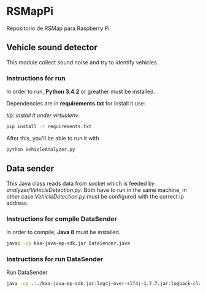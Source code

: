 # RSMapPi
Repositorio de RSMap para Raspberry Pi

## Vehicle sound detector

This module collect sound noise and try to identify vehicles.

### Instructions for run

In order to run, **Python 3.4.2** or greather must be installed.

Dependencies are in **requirements.txt** for install it use:

*tip: install it under virtualenv*.

```bash
pip install -r requirements.txt
```

After this, you'll be able to run it with

```bash
python VehicleAnalyzer.py
```

## Data sender

This Java class reads data from socket which is feeded by *analyzer/VehicleDetection.py*. Both have to run in the same machine, in other case *VehicleDetection.py* must be configured with the correct ip address.

### Instructions for compile DataSender

In order to compile, **Java 8** must be installed.

```bash
javac -cp kaa-java-ep-sdk.jar DataSender.java
```

### Instructions for run DataSender
Run DataSender

```bash
java -cp .:./kaa-java-ep-sdk.jar:log4j-over-slf4j-1.7.7.jar:logback-classic-1.1.2.jar:logback-core-1.1.2.jar DataSender
```
